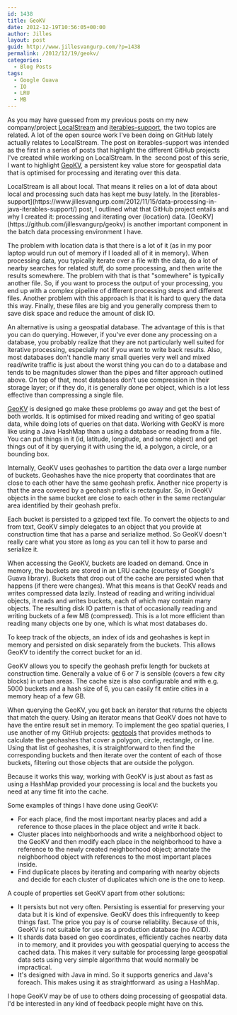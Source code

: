 ```yaml
---
id: 1438
title: GeoKV
date: 2012-12-19T10:56:05+00:00
author: Jilles
layout: post
guid: http://www.jillesvangurp.com/?p=1438
permalink: /2012/12/19/geokv/
categories:
  - Blog Posts
tags:
  - Google Guava
  - IO
  - LRU
  - MB
---
```

As you may have guessed from my previous posts on my new company/project [LocalStream](https://www.jillesvangurp.com/2012/12/01/localstream/) and [iterables-support](https://www.jillesvangurp.com/2012/11/15/data-processing-in-java-iterables-support/), the two topics are related. A lot of the open source work I've been doing on GitHub lately actually relates to LocalStream. The post on iterables-support was intended as the first in a series of posts that highlight the different GitHub projects I've created while working on LocalStream. In the  second post of this serie, I want to highlight [GeoKV](https://github.com/jillesvangurp/geokv), a persistent key value store for geospatial data that is optimised for processing and iterating over this data.

<!--more-->LocalStream is all about local. That means it relies on a lot of data about local and processing such data has kept me busy lately. In the [iterables-support](https://www.jillesvangurp.com/2012/11/15/data-processing-in-java-iterables-support/) post, I outlined what that GitHub project entails and why I created it: processing and iterating over (location) data. [GeoKV](https://github.com/jillesvangurp/geokv) is another important component in the batch data processing environment I have.

The problem with location data is that there is a lot of it (as in my poor laptop would run out of memory if I loaded all of it in memory). When processing data, you typically iterate over a file with the data, do a lot of nearby searches for related stuff, do some processing, and then write the results somewhere. The problem with that is that "somewhere" is typically another file. So, if you want to process the output of your processing, you end up with a complex pipeline of different processing steps and different files. Another problem with this approach is that it is hard to query the data this way. Finally, these files are big and you generally compress them to save disk space and reduce the amount of disk IO.

An alternative is using a geospatial database. The advantage of this is that you can do querying. However, if you've ever done any processing on a database, you probably realize that they are not particularly well suited for iterative processing, especially not if you want to write back results. Also, most databases don't handle many small queries very well and mixed read/write traffic is just about the worst thing you can do to a database and tends to be magnitudes slower than the pipes and filter approach outlined above. On top of that, most databases don't use compression in their storage layer; or if they do, it is generally done per object, which is a lot less effective than compressing a single file.

[GeoKV](https://github.com/jillesvangurp/geokv) is designed go make these problems go away and get the best of both worlds. It is optimised for mixed reading and writing of geo spatial data, while doing lots of queries on that data. Working with GeoKV is more like using a Java HashMap than a using a database or reading from a file. You can put things in it (id, latitude, longitude, and some object) and get things out of it by querying it with using the id, a polygon, a circle, or a bounding box.

Internally, GeoKV uses geohashes to partition the data over a large number of buckets. Geohashes have the nice property that coordinates that are close to each other have the same geohash prefix. Another nice property is that the area covered by a geohash prefix is rectangular. So, in GeoKV objects in the same bucket are close to each other in the same rectangular area identified by their geohash prefix.

Each bucket is persisted to a gzipped text file. To convert the objects to and from text, GeoKV simply delegates to an object that you provide at construction time that has a parse and serialize method. So GeoKV doesn't really care what you store as long as you can tell it how to parse and serialize it.

When accessing the GeoKV, buckets are loaded on demand. Once in memory, the buckets are stored in an LRU cache (courtesy of Google's Guava library). Buckets that drop out of the cache are persisted when that happens (if there were changes). What this means is that GeoKV reads and writes compressed data lazily. Instead of reading and writing individual objects, it reads and writes buckets, each of which may contain many objects. The resulting disk IO pattern is that of occasionally reading and writing buckets of a few MB (compressed). This is a lot more efficient than reading many objects one by one, which is what most databases do.

To keep track of the objects, an index of ids and geohashes is kept in memory and persisted on disk separately from the buckets. This allows GeoKV to identify the correct bucket for an id.

GeoKV allows you to specify the geohash prefix length for buckets at construction time. Generally a value of 6 or 7 is sensible (covers a few city blocks) in urban areas. The cache size is also configurable and with e.g. 5000 buckets and a hash size of 6, you can easily fit entire cities in a memory heap of a few GB.

When querying the GeoKV, you get back an iterator that returns the objects that match the query. Using an iterator means that GeoKV does not have to have the entire result set in memory. To implement the geo spatial queries, I use another of my GitHub projects: [geotools](https://github.com/jillesvangurp/geotools) that provides methods to calculate the geohashes that cover a polygon, circle, rectangle, or line. Using that list of geohashes, it is straightforward to then find the corresponding buckets and then iterate over the content of each of those buckets, filtering out those objects that are outside the polygon.

Because it works this way, working with GeoKV is just about as fast as using a HashMap provided your processing is local and the buckets you need at any time fit into the cache.

Some examples of things I have done using GeoKV:

- For each place, find the most important nearby places and add a reference to those places in the place object and write it back.
- Cluster places into neighborhoods and write a neighborhood object to the GeoKV and then modify each place in the neighborhood to have a reference to the newly created neighborhood object; annotate the neighborhood object with references to the most important places inside.
- Find duplicate places by iterating and comparing with nearby objects and decide for each cluster of duplicates which one is the one to keep.

A couple of properties set GeoKV apart from other solutions:

- It persists but not very often. Persisting is essential for preserving your data but it is kind of expensive. GeoKV does this infrequently to keep things fast. The price you pay is of course reliability. Because of this, GeoKV is not suitable for use as a production database (no ACID).
- It shards data based on geo coordinates, efficiently caches nearby data in to memory, and it provides you with geospatial querying to access the cached data. This makes it very suitable for processing large geospatial data sets using very simple algorithms that would normally be impractical.
- It's designed with Java in mind. So it supports generics and Java's foreach. This makes using it as straightforward  as using a HashMap.

I hope GeoKV may be of use to others doing processing of geospatial data. I'd be interested in any kind of feedback people might have on this.